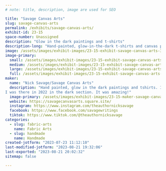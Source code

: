 ```yaml
---
# note: title, description, image are used for SEO

title: "Savage Canvas Arts"
slug: savage-canvas-arts
permalink: /exhibits/savage-canvas-arts/
exhibit-id: 23-15
space-number: Unassigned
description: "Glow in the dark paintings and t-shirts"
description-long: "Hand-painted, glow-in-the-dark t-shirts and canvas paintings. All painted by Nick Savage. T-shirts are machine washable with colors and machine dry-able. Most images will have a black image that hides behind a color image. The black image will glow under black light and in the dark. Some products will have one color image that glows."
image: /assets/images/exhibit-images/23-15-exhibit-savage-canvas-arts-324856890-1079308796253610-942721701091998816-n-large.jpg
image-primary: 
  small: /assets/images/exhibit-images/23-15-exhibit-savage-canvas-arts-324856890-1079308796253610-942721701091998816-n-small.jpg
  medium: /assets/images/exhibit-images/23-15-exhibit-savage-canvas-arts-324856890-1079308796253610-942721701091998816-n-medium.jpg
  large: /assets/images/exhibit-images/23-15-exhibit-savage-canvas-arts-324856890-1079308796253610-942721701091998816-n-large.jpg
  full: /assets/images/exhibit-images/23-15-exhibit-savage-canvas-arts-324856890-1079308796253610-942721701091998816-n-full.jpg
maker: 
  name: "Nick Savage/Savage Canvas Arts"
  description: "Hand painted, glow in the dark paintings and tshirts. I do a duel image design where a black image on black paint glows behind a color image over the black. I also do standard, 1 image glow.
I was there in 2022 in the dark section. It was amazing!"
  image-primary: /assets/images/exhibit-images/23-15-maker-savage-canvas-arts-savage-canvas-arts-logo-medium.png
  website: https://savagecanvasarts.square.site/
  instagram: https://www.instagram.com/theauthornicksavage
  facebook: https://www.facebook.com/savagewritings
  tiktok: https://www.tiktok.com/@theauthornicksavage
categories: 
  - slug: fabric-arts
    name: Fabric Arts
  - slug: handmade
    name: Handmade
created-jotform: "2023-07-23 11:12:10"
last-modified-jotform: "2023-08-21 19:32:06"
last-exported: "2023-08-21 20:02:32"
sitemap: false

---
```

